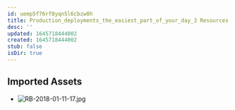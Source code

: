 ```yaml
---
id: uemp5f76rf8yqn5l6cbzw0h
title: Production_deployments_the_easiest_part_of_your_day_3 Resources
desc: ''
updated: 1645718444002
created: 1645718444002
stub: false
isDir: true
---
```

## Imported Assets
- ![RB-2018-01-11-17.jpg](/assets/rb-2018-01-11-17-1m1wip2uyqk1.jpg)
